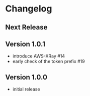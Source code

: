 # Changelog

## Next Release

## Version 1.0.1

- introduce AWS-XRay #14
- early check of the token prefix #19

## Version 1.0.0

- initial release
